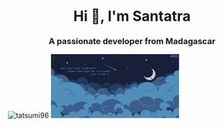 <h1 align="center">Hi 👋, I'm Santatra</h1>
<h3 align="center">A passionate developer from Madagascar</h3>
<p>&nbsp;<img src="https://github-readme-stats.vercel.app/api?username=tatsumi96&show_icons=true&locale=en" alt="tatsumi96" />
<img src="https://github.com/Tatsumi96/Tatsumi96/blob/main/night-sky-819366.png?raw=true" ></img></p>
